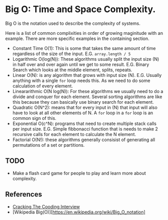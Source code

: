 # Big O: Time and Space Complexity.

Big O is the notation used to describe the complexity of systems.

Here is a list of common complixities in order of growing maginitude with an example. There are more specific examples in the containing section.

* Constant Time O(1): This is some that takes the same amount of time regardless of the size of the input. E.G. `array.length / 5`
* Logarithmic O(log(N)): These algorithms usually split the input size (N) in half over and over again until we get to some result. E.G. Binary Search which looks at the middle element, splits, repeats.
* Linear O(N): is any algorithm that grows with input size (N). E.G. Usually anything with a single `for` loop needs this. As we need to do some calculation of every element.
* Lineararithmic O(N log(N)): For these algorithms we usually need to do a divide and conquer for each element. Several sorting algorithms are like this because they can basically use binary search for each element.
* Quadratic O(N^2): means that for every input in (N) that input will also have to look at all other elements of N. A `for` loop in a `for` loop is an common sign of this.
* Exponential O(c^N): programs that need to create multiple stack calls per input size. E.G. Simple fibbonacci function that is needs to make 2 recursive calls for each element to calculate the N element.
* Factorial O(N!): these algorithms generally consisist of generating all permutations of a set or partitions.  


## TODO
- Make a flash card game for people to play and learn more about complexity.

## References
- [Cracking The Cooding Interview](https://www.crackingthecodinginterview.com)
- [Wikipedia Big(O)][https://en.wikipedia.org/wiki/Big_O_notation]